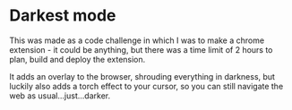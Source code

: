 # Darkest mode

This was made as a code challenge in which I was to make a chrome extension - it could be anything, but there was a time limit of 2 hours to plan, build and deploy the extension.

It adds an overlay to the browser, shrouding everything in darkness, but luckily also adds a torch effect to your cursor, so you can still navigate the web as usual...just...darker.
